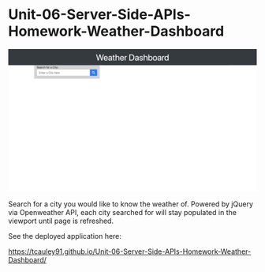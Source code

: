 # Unit-06-Server-Side-APIs-Homework-Weather-Dashboard

<img src="assets/weatherpic.jpeg" alt="mypage"/>


Search for a city you would like to know the weather of. Powered by jQuery via Openweather API, each city searched for will stay populated in the viewport until page is refreshed. 

See the deployed application here:

 https://tcauley91.github.io/Unit-06-Server-Side-APIs-Homework-Weather-Dashboard/
